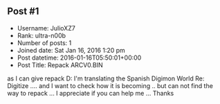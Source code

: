 ## Post #1
- Username: JulioXZ7
- Rank: ultra-n00b
- Number of posts: 1
- Joined date: Sat Jan 16, 2016 1:20 pm
- Post datetime: 2016-01-16T05:50:01+00:00
- Post Title: Repack ARCV0.BIN

as I can give repack D: I'm translating the Spanish Digimon World Re: Digitize .... and I want to check how it is becoming .. but can not find the way to repack ... I appreciate if you can help me ...
Thanks
